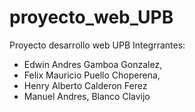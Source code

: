# proyecto_web_UPB
Proyecto desarrollo web UPB
Integrrantes:
- Edwin Andres Gamboa Gonzalez,
- Felix Mauricio Puello Choperena,
- Henry Alberto Calderon Ferez
- Manuel Andres, Blanco Clavijo
